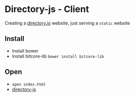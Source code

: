 # Directory-js - Client

Creating a [directory.io](https://github.com/isghe/directory.io/tree/isghe) website, just serving a `static` website

## Install

* Install bower
* Install bitcore-lib `bower install bitcore-lib`

## Open

* `open index.html`
* [directory-js](https://bhbnetwork.github.io/directory-js)